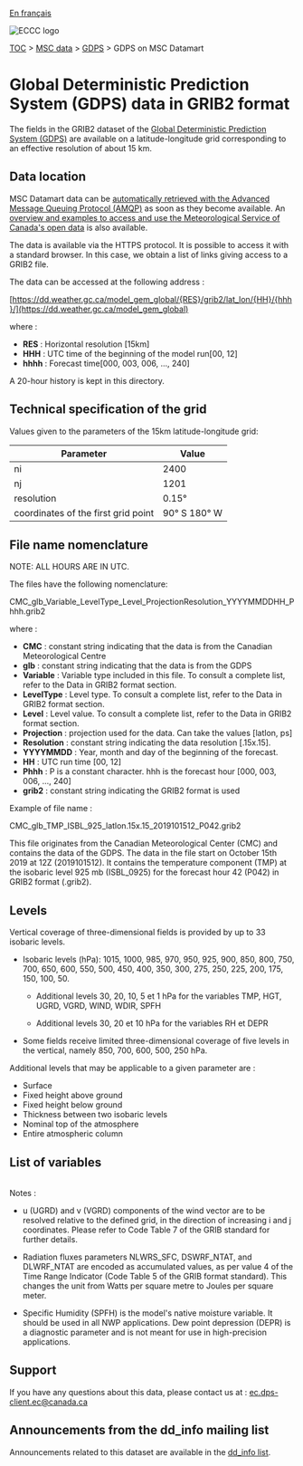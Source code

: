[En français](readme_gdps-datamart_fr.md)

![ECCC logo](../../img_eccc-logo.png)

[TOC](../../readme_en.md) > [MSC data](../readme_en.md) > [GDPS](readme_gdps_en.md) > GDPS on MSC Datamart

# Global Deterministic Prediction System (GDPS) data in GRIB2 format

The fields in the GRIB2 dataset of the [Global Deterministic Prediction System (GDPS)](readme_gdps_en.md) are available on a latitude-longitude grid corresponding to an effective resolution of about 15 km.

## Data location

MSC Datamart data can be [automatically retrieved with the Advanced Message Queuing Protocol (AMQP)](../../msc-datamart/amqp_en.md) as soon as they become available. An [overview and examples to access and use the Meteorological Service of Canada's open data](../../usage/readme_en.md) is also available.

The data is available via the HTTPS protocol. It is possible to access it with a standard browser. In this case, we obtain a list of links giving access to a GRIB2 file.

The data can be accessed at the following address :

[https://dd.weather.gc.ca/model_gem_global/{RES}/grib2/lat_lon/{HH}/{hhh}/](https://dd.weather.gc.ca/model_gem_global)

where :

* __RES__ : Horizontal resolution [15km]
* __HHH__ : UTC time of the beginning of the model run[00, 12]
* __hhhh__ : Forecast time[000, 003, 006, ..., 240]

A 20-hour history is kept in this directory.

## Technical specification of the grid

Values given to the parameters of the 15km latitude-longitude grid:

| Parameter | Value |
| ------ | ------ |
| ni | 2400 |
| nj | 1201 | 
| resolution | 0.15° |
| coordinates of the first grid point | 90° S  180° W | 

## File name nomenclature 

NOTE: ALL HOURS ARE IN UTC.

The files have the following nomenclature:

CMC_glb_Variable_LevelType_Level_ProjectionResolution_YYYYMMDDHH_Phhh.grib2

where :

* __CMC__ : constant string indicating that the data is from the Canadian Meteorological Centre
* __glb__ : constant string indicating that the data is from the GDPS
* __Variable__ : Variable type included in this file. To consult a complete list, refer to the Data in GRIB2 format section.
* __LevelType__ : Level type. To consult a complete list, refer to the Data in GRIB2 format section.
* __Level__ : Level value. To consult a complete list, refer to the Data in GRIB2 format section.
* __Projection__ : projection used for the data. Can take the values [latlon, ps]
* __Resolution__ : constant string indicating the data resolution [.15x.15].
* __YYYYMMDD__ : Year, month and day of the beginning of the forecast.
* __HH__ : UTC run time [00, 12]
* __Phhh__ : P is a constant character. hhh is the forecast hour [000, 003, 006, ..., 240]
* __grib2__ : constant string indicating the GRIB2 format is used

Example of file name :

CMC_glb_TMP_ISBL_925_latlon.15x.15_2019101512_P042.grib2

This file originates from the Canadian Meteorological Center (CMC) and contains the data of the GDPS. The data in the file start on October 15th 2019 at 12Z (2019101512). It contains the temperature component (TMP) at the isobaric level 925 mb (ISBL_0925) for the forecast hour 42 (P042) in GRIB2 format (.grib2).

## Levels

Vertical coverage of three-dimensional fields is provided by up to 33 isobaric levels.

* Isobaric levels (hPa): 1015, 1000, 985, 970, 950, 925, 900, 850, 800, 750, 700, 650, 600, 550, 500, 450, 400, 350, 300, 275, 250, 225, 200, 175, 150, 100, 50.

    * Additional levels 30, 20, 10, 5 et 1 hPa for the variables TMP, HGT, UGRD, VGRD, WIND, WDIR, SPFH

    * Additional levels 30, 20 et 10 hPa for the variables RH et DEPR

* Some fields receive limited three-dimensional coverage of five levels in the vertical, namely 850, 700, 600, 500, 250 hPa.

Additional levels that may be applicable to a given parameter are :

* Surface
* Fixed height above ground
* Fixed height below ground
* Thickness between two isobaric levels
* Nominal top of the atmosphere
* Entire atmospheric column


## List of variables

<table id="csv-table" class="display"></table>

<link href="https://cdn.jsdelivr.net/npm/simple-datatables@latest/dist/style.css" rel="stylesheet" type="text/css">
<script src="https://cdn.jsdelivr.net/npm/simple-datatables@latest"></script>
<script src="../../../js/variables_datatable.js" type="text/javascript"></script>
<script>
  loadTable("csv-table", "../../../assets/csv/GDPS_en.csv", "EN");
</script>

Notes :

* u (UGRD) and v (VGRD) components of the wind vector are to be resolved relative to the defined grid, in the direction of increasing i and j coordinates. Please refer to Code Table 7 of the GRIB standard for further details.
    
* Radiation fluxes parameters NLWRS_SFC, DSWRF_NTAT, and DLWRF_NTAT are encoded as accumulated values, as per value 4 of the Time Range Indicator (Code Table 5 of the GRIB format standard). This changes the unit from Watts per square metre to Joules per square meter.
    
* Specific Humidity (SPFH) is the model's native moisture variable. It should be used in all NWP applications. Dew point depression (DEPR) is a diagnostic parameter and is not meant for use in high-precision applications.

## Support

If you have any questions about this data, please contact us at : [ec.dps-client.ec@canada.ca](mailto:ec.dps-client.ec@canada.ca)

## Announcements from the dd_info mailing list 

Announcements related to this dataset are available in the [dd_info list](https://comm.collab.science.gc.ca/mailman3/postorius/lists/dd_info.comm.collab.science.gc.ca/).

